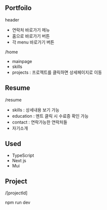 
## Portfoilo
header
- 연락처 바로가기 메뉴
- 홈으로 바로가기 버튼
- 각 menu 바로가기 버튼

/home
- mainpage
- skills
- projects : 프로젝트를 클릭하면 상세페이지로 이동

## Resume
/resume 
- skills : 상세내용 보기 가능
- education : 멘트 클릭 시 수료증 확인 가능
- contact : 연락가능한 연락처들
- 자기소개

## Used
- TypeScript
- Next js
- Mui

## Project
/[projectId]

npm run dev

